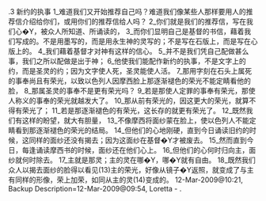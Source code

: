 .3 
新约的执事 
1_难道我们又开始推荐自己吗？难道我们像某些人那样要用人的推荐信介绍给你们，或用你们的推荐信给人吗？ 2_你们就是我们的推荐信，写在我们心�Y，被众人所知道、所诵读的， 3_而你们显明自己是基督的书信，藉着我们写成的。不是用墨写的，而是用永生神的灵写的；不是写在石版上，而是写在心版上的。 
4_我们藉着基督才对神有这样的信心。 5_并不是我们凭自己配做甚么事，我们之所以配做是出于神； 6_他使我们能配作新约的执事，不是文字上的约，而是圣灵的约；因为文字使人死，圣灵能使人活。 
7_那用字刻在石头上属死的事奉尚且有荣光，以致以色列人因摩西脸上那逐渐褪色的荣光不能定睛看他的脸， 8_那属圣灵的事奉不是更有荣光吗？ 9_若是那使人定罪的事奉有荣光，那使人称义的事奉的荣光就越发大了。 10_那从前有荣光的，因这更大的荣光，就算不得有荣光了； 11_若是那逐渐褪色的有荣光，这长存的就更有荣光了。 
12_既然我们有这样的盼望，就大有胆量， 13_不像摩西将面纱蒙在脸上，使以色列人不能定睛看到那逐渐褪色的荣光的结局。 14_但他们的心地刚硬，直到今日诵读旧约的时候，这同样的面纱还没有揭去；因为这面纱在基督�Y才被废去。 15_然而直到今日，每逢诵读摩西书的时候，面纱还在他们心上。 16_但他们的心何时归向主，面纱就何时除去。 17_主就是那灵；主的灵在哪�Y，哪�Y就有自由。 18_既然我们众人以揭去面纱的脸得以看见(13)主的荣光，好像从镜子�Y返照，就变成了与主有同样的形像，荣上加荣，如同从主的灵(14)变成的。 
12-Mar-2009@10:21, Backup Description=12-Mar-2009@09:54, Loretta - 
 .